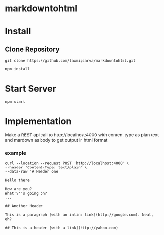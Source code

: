 # markdowntohtml

# Install

## Clone Repository

```
git clone https://github.com/laxmipsarva/markdowntohtml.git

```

```
npm install
```
# Start Server

```
npm start
```

# Implementation

Make a REST api call to http://localhost:4000 with content type as plan text and mardown as body to get output in html format

### example

```
curl --location --request POST 'http://localhost:4000' \
--header 'Content-Type: text/plain' \
--data-raw '# Header one

Hello there

How are you?
What'\''s going on?
...

## Another Header

This is a paragraph [with an inline link](http://google.com). Neat, eh?

## This is a header [with a link](http://yahoo.com)
```
